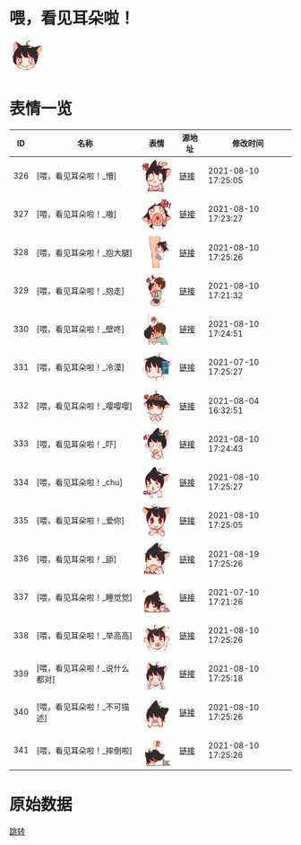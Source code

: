 # 喂，看见耳朵啦！

<img src="./cover.png" height="60" alt="cover" />

# 表情一览

|ID|名称|表情|源地址|修改时间|
|----|----|----|----|----|
|326|[喂，看见耳朵啦！_懵]|<img src="./pic/000326_%5B喂，看见耳朵啦！_懵%5D.png" height="60" alt="懵"/>|[链接](http://i0.hdslb.com/bfs/emote/51725a9abd80ce5dca5a31b7d752c61bdc063a44.png)|2021-08-10 17:25:05|
|327|[喂，看见耳朵啦！_嗷]|<img src="./pic/000327_%5B喂，看见耳朵啦！_嗷%5D.png" height="60" alt="嗷"/>|[链接](http://i0.hdslb.com/bfs/emote/203d29bcc8e2ab7ce4a12bc07140403390f4b2e6.png)|2021-08-10 17:23:27|
|328|[喂，看见耳朵啦！_抱大腿]|<img src="./pic/000328_%5B喂，看见耳朵啦！_抱大腿%5D.png" height="60" alt="抱大腿"/>|[链接](http://i0.hdslb.com/bfs/emote/d5eebcecad919c86d68ae495f39743fc80b20ad9.png)|2021-08-10 17:25:26|
|329|[喂，看见耳朵啦！_抱走]|<img src="./pic/000329_%5B喂，看见耳朵啦！_抱走%5D.png" height="60" alt="抱走"/>|[链接](http://i0.hdslb.com/bfs/emote/0576f4f1463f6757101a236c10049ed40ba748cb.png)|2021-08-10 17:21:32|
|330|[喂，看见耳朵啦！_壁咚]|<img src="./pic/000330_%5B喂，看见耳朵啦！_壁咚%5D.png" height="60" alt="壁咚"/>|[链接](http://i0.hdslb.com/bfs/emote/759a8a54f10767bdc40fd014b70a783ae0e568ef.png)|2021-08-10 17:24:51|
|331|[喂，看见耳朵啦！_冷漠]|<img src="./pic/000331_%5B喂，看见耳朵啦！_冷漠%5D.png" height="60" alt="冷漠"/>|[链接](http://i0.hdslb.com/bfs/emote/edb3d7e86fd768b55c50588110a765e3d9cafd4b.png)|2021-07-10 17:25:27|
|332|[喂，看见耳朵啦！_嘤嘤嘤]|<img src="./pic/000332_%5B喂，看见耳朵啦！_嘤嘤嘤%5D.png" height="60" alt="嘤嘤嘤"/>|[链接](http://i0.hdslb.com/bfs/emote/d061ef8b91ca866fc6ce3ac0eaaf831457e08c52.png)|2021-08-04 16:32:51|
|333|[喂，看见耳朵啦！_吓]|<img src="./pic/000333_%5B喂，看见耳朵啦！_吓%5D.png" height="60" alt="吓"/>|[链接](http://i0.hdslb.com/bfs/emote/9ed824796f9494f8ef4adadb68f271cbf1790dcf.png)|2021-08-10 17:24:43|
|334|[喂，看见耳朵啦！_chu]|<img src="./pic/000334_%5B喂，看见耳朵啦！_chu%5D.png" height="60" alt="chu"/>|[链接](http://i0.hdslb.com/bfs/emote/912c436fee4d16f94cc5f794abc6a6edf3beda4d.png)|2021-08-10 17:25:27|
|335|[喂，看见耳朵啦！_爱你]|<img src="./pic/000335_%5B喂，看见耳朵啦！_爱你%5D.png" height="60" alt="爱你"/>|[链接](http://i0.hdslb.com/bfs/emote/68fb8141a242cdcde94ba12e91dee1ad6b37978e.png)|2021-08-10 17:25:05|
|336|[喂，看见耳朵啦！_舔]|<img src="./pic/000336_%5B喂，看见耳朵啦！_舔%5D.png" height="60" alt="舔"/>|[链接](http://i0.hdslb.com/bfs/emote/c57b984be871913cd502e9bb6b971ce311229d99.png)|2021-08-19 17:25:26|
|337|[喂，看见耳朵啦！_睡觉觉]|<img src="./pic/000337_%5B喂，看见耳朵啦！_睡觉觉%5D.png" height="60" alt="睡觉觉"/>|[链接](http://i0.hdslb.com/bfs/emote/9adec4fb28034e50dde7a2ca5de234c80f95dc04.png)|2021-07-10 17:21:26|
|338|[喂，看见耳朵啦！_举高高]|<img src="./pic/000338_%5B喂，看见耳朵啦！_举高高%5D.png" height="60" alt="举高高"/>|[链接](http://i0.hdslb.com/bfs/emote/a413e5eeeec632074b6c01274bf8fcb510991e0e.png)|2021-08-10 17:25:26|
|339|[喂，看见耳朵啦！_说什么都对]|<img src="./pic/000339_%5B喂，看见耳朵啦！_说什么都对%5D.png" height="60" alt="说什么都对"/>|[链接](http://i0.hdslb.com/bfs/emote/4bddfe880ce46bd46b39b3f7a3f45300cbd330f9.png)|2021-08-10 17:25:18|
|340|[喂，看见耳朵啦！_不可描述]|<img src="./pic/000340_%5B喂，看见耳朵啦！_不可描述%5D.png" height="60" alt="不可描述"/>|[链接](http://i0.hdslb.com/bfs/emote/fda54b79413faa735b1c96eb9acd497e3207ba4d.png)|2021-08-10 17:25:26|
|341|[喂，看见耳朵啦！_摔倒啦]|<img src="./pic/000341_%5B喂，看见耳朵啦！_摔倒啦%5D.png" height="60" alt="摔倒啦"/>|[链接](http://i0.hdslb.com/bfs/emote/cb626004cd67af4a48fd48f15a9f36f564052082.png)|2021-08-10 17:25:26|

# 原始数据

[跳转](./raw.json)

